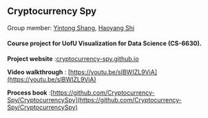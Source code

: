 ## Cryptocurrency Spy


Group member: [Yintong Shang](https://github.com/ShaYito), [Haoyang Shi](https://github.com/Luke-Skycrawler)

#### Course project for UofU Visualization for Data Science (CS-6630).



**Project website** :[cryptocurrency-spy.github.io](cryptocurrency-spy.github.io)

**Video walkthrough** :
[https://youtu.be/sIBWIZL9ViA](https://youtu.be/sIBWIZL9ViA)


**Process book** :[https://github.com/Cryptocurrency-Spy/CryptocurrencySpy](https://github.com/Cryptocurrency-Spy/CryptocurrencySpy)
